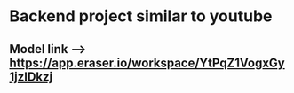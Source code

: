 # Backend project similar to youtube

## Model link  -->  https://app.eraser.io/workspace/YtPqZ1VogxGy1jzIDkzj